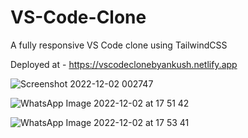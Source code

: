 # VS-Code-Clone
A fully responsive VS Code clone using TailwindCSS

Deployed at -
https://vscodeclonebyankush.netlify.app

![Screenshot 2022-12-02 002747](https://user-images.githubusercontent.com/118118102/205291670-a5ac6b3f-ebba-4da1-a66d-735919a45c4a.png)

![WhatsApp Image 2022-12-02 at 17 51 42](https://user-images.githubusercontent.com/118118102/205291955-b153fd90-a38c-4c9f-96f1-02bbc264b558.jpg)

![WhatsApp Image 2022-12-02 at 17 53 41](https://user-images.githubusercontent.com/118118102/205292392-aed99f74-f327-408d-a542-3ebf5f6f9dc9.jpg)
